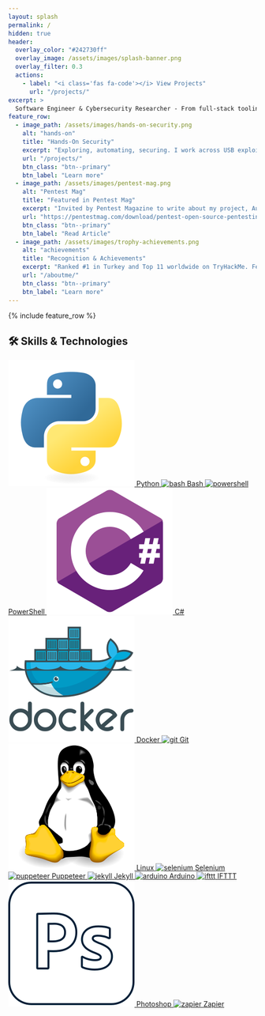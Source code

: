 ```yaml
---
layout: splash
permalink: /
hidden: true
header:
  overlay_color: "#242730ff"
  overlay_image: /assets/images/splash-banner.png
  overlay_filter: 0.3
  actions:
    - label: "<i class='fas fa-code'></i> View Projects"
      url: "/projects/"
excerpt: >
  Software Engineer & Cybersecurity Researcher - From full-stack tooling to offensive security: building reliable, usable security tools and finding real-world bugs.
feature_row:
  - image_path: /assets/images/hands-on-security.png
    alt: "hands-on"
    title: "Hands-On Security"
    excerpt: "Exploring, automating, securing. I work across USB exploits, network scanning, and post-exploitation, turning creative ideas into practical tools and repeatable tests."
    url: "/projects/"
    btn_class: "btn--primary"
    btn_label: "Learn more"
  - image_path: /assets/images/pentest-mag.png
    alt: "Pentest Mag"
    title: "Featured in Pentest Mag"
    excerpt: "Invited by Pentest Magazine to write about my project, AutoPWN-Suite, showcasing its impact on the security community."
    url: "https://pentestmag.com/download/pentest-open-source-pentesting-toolkit/"
    btn_class: "btn--primary"
    btn_label: "Read Article"
  - image_path: /assets/images/trophy-achievements.png
    alt: "achievements"
    title: "Recognition & Achievements"
    excerpt: "Ranked #1 in Turkey and Top 11 worldwide on TryHackMe. Featured on Discord’s Security Hall of Fame for responsible disclosure. Creator of AutoPWN-Suite, a widely recognized open-source offensive security framework."
    url: "/aboutme/"
    btn_class: "btn--primary"
    btn_label: "Learn more"      
---
```


{% include feature_row %}

## 🛠️ Skills & Technologies

<div class="skills-grid">
  <a href="https://www.python.org" target="_blank" rel="noreferrer" class="skill-item">
    <img src="https://raw.githubusercontent.com/devicons/devicon/master/icons/python/python-original.svg" alt="python"/>
    <span>Python</span>
  </a>
  <a href="https://www.gnu.org/software/bash/" target="_blank" rel="noreferrer" class="skill-item">
    <img src="https://www.vectorlogo.zone/logos/gnu_bash/gnu_bash-icon.svg" alt="bash"/>
    <span>Bash</span>
  </a>
  <a href="https://apps.microsoft.com/detail/9mz1snwt0n5d" target="_blank" rel="noreferrer" class="skill-item">
    <img src="https://raw.githubusercontent.com/actions/starter-workflows/refs/heads/main/icons/powershell.svg" alt="powershell"/>
    <span>PowerShell</span>
  </a>
  <a href="https://www.w3schools.com/cs/" target="_blank" rel="noreferrer" class="skill-item">
    <img src="https://raw.githubusercontent.com/devicons/devicon/master/icons/csharp/csharp-original.svg" alt="csharp"/>
    <span>C#</span>
  </a>
  <a href="https://www.docker.com/" target="_blank" rel="noreferrer" class="skill-item">
    <img src="https://raw.githubusercontent.com/devicons/devicon/master/icons/docker/docker-original-wordmark.svg" alt="docker"/>
    <span>Docker</span>
  </a>
  <a href="https://git-scm.com/" target="_blank" rel="noreferrer" class="skill-item">
    <img src="https://www.vectorlogo.zone/logos/git-scm/git-scm-icon.svg" alt="git"/>
    <span>Git</span>
  </a>
  <a href="https://www.linux.org/" target="_blank" rel="noreferrer" class="skill-item">
    <img src="https://raw.githubusercontent.com/devicons/devicon/master/icons/linux/linux-original.svg" alt="linux"/>
    <span>Linux</span>
  </a>
  <a href="https://www.selenium.dev" target="_blank" rel="noreferrer" class="skill-item">
    <img src="https://raw.githubusercontent.com/detain/svg-logos/780f25886640cef088af994181646db2f6b1a3f8/svg/selenium-logo.svg" alt="selenium"/>
    <span>Selenium</span>
  </a>
  <a href="https://github.com/puppeteer/puppeteer" target="_blank" rel="noreferrer" class="skill-item">
    <img src="https://www.vectorlogo.zone/logos/pptrdev/pptrdev-official.svg" alt="puppeteer"/>
    <span>Puppeteer</span>
  </a>
  <a href="https://jekyllrb.com/" target="_blank" rel="noreferrer" class="skill-item">
    <img src="https://www.vectorlogo.zone/logos/jekyllrb/jekyllrb-icon.svg" alt="jekyll"/>
    <span>Jekyll</span>
  </a>
  <a href="https://www.arduino.cc/" target="_blank" rel="noreferrer" class="skill-item">
    <img src="https://cdn.worldvectorlogo.com/logos/arduino-1.svg" alt="arduino"/>
    <span>Arduino</span>
  </a>
  <a href="https://ifttt.com/" target="_blank" rel="noreferrer" class="skill-item">
    <img src="https://www.vectorlogo.zone/logos/ifttt/ifttt-ar21.svg" alt="ifttt"/>
    <span>IFTTT</span>
  </a>
  <a href="https://www.photoshop.com/en" target="_blank" rel="noreferrer" class="skill-item">
    <img src="https://raw.githubusercontent.com/devicons/devicon/master/icons/photoshop/photoshop-line.svg" alt="photoshop"/>
    <span>Photoshop</span>
  </a>
  <a href="https://zapier.com" target="_blank" rel="noreferrer" class="skill-item">
    <img src="https://www.vectorlogo.zone/logos/zapier/zapier-icon.svg" alt="zapier"/>
    <span>Zapier</span>
  </a>
</div>
